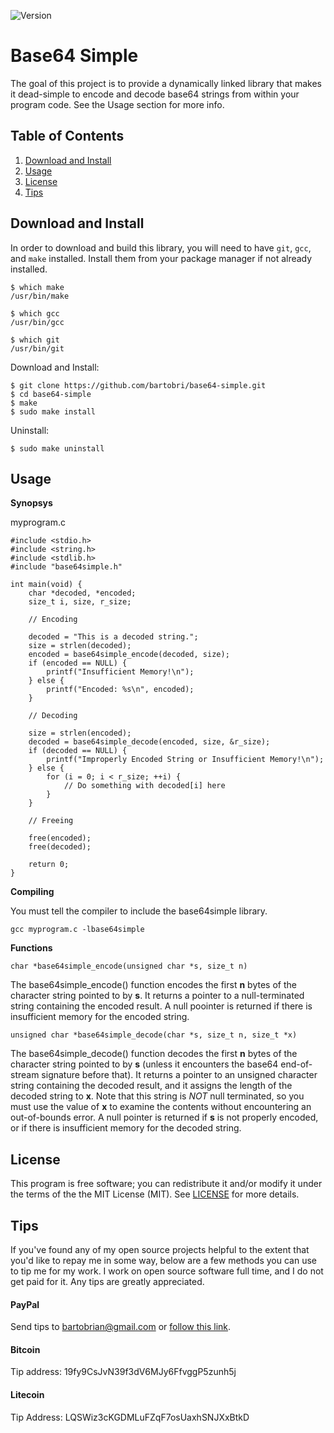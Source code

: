 ![Version](https://img.shields.io/badge/Version-0.1.0-green.svg)

Base64 Simple
=============

The goal of this project is to provide a dynamically linked library that
makes it dead-simple to encode and decode base64 strings from within your
program code. See the Usage section for more info.

Table of Contents
-----------------

1. [Download and Install](#download-and-install)
2. [Usage](#usage)
3. [License](#license)
4. [Tips](#tips)

Download and Install
--------------------

In order to download and build this library, you will need to have `git`,
`gcc`, and `make` installed. Install them from your package manager if not
already installed.

```
$ which make
/usr/bin/make

$ which gcc
/usr/bin/gcc

$ which git
/usr/bin/git
```

Download and Install:

```
$ git clone https://github.com/bartobri/base64-simple.git
$ cd base64-simple
$ make
$ sudo make install
```

Uninstall:

```
$ sudo make uninstall
```

Usage
-----

**Synopsys**

myprogram.c
```
#include <stdio.h>
#include <string.h>
#include <stdlib.h>
#include "base64simple.h"

int main(void) {
	char *decoded, *encoded;
	size_t i, size, r_size;

	// Encoding

	decoded = "This is a decoded string.";
	size = strlen(decoded);
	encoded = base64simple_encode(decoded, size);
	if (encoded == NULL) {
		printf("Insufficient Memory!\n");
	} else {
		printf("Encoded: %s\n", encoded);
	}

	// Decoding

	size = strlen(encoded);
	decoded = base64simple_decode(encoded, size, &r_size);
	if (decoded == NULL) {
		printf("Improperly Encoded String or Insufficient Memory!\n");
	} else {
		for (i = 0; i < r_size; ++i) {
			// Do something with decoded[i] here
		}
	}

	// Freeing

	free(encoded);
	free(decoded);

	return 0;
}
```

**Compiling**

You must tell the compiler to include the base64simple library.

```
gcc myprogram.c -lbase64simple
```

**Functions**

`char *base64simple_encode(unsigned char *s, size_t n)`

The base64simple_encode() function encodes the first **n** bytes of the
character string pointed to by **s**. It returns a pointer to a null-terminated
string containing the encoded result. A null poointer is returned if there
is insufficient memory for the encoded string.

`unsigned char *base64simple_decode(char *s, size_t n, size_t *x)`

The base64simple_decode() function decodes the first **n** bytes of the
character string pointed to by **s** (unless it encounters the base64
end-of-stream signature before that). It returns a pointer to an unsigned
character string containing the decoded result, and it assigns the length
of the decoded string to **x**. Note that this string is *NOT* null
terminated, so you must use the value of **x** to examine the contents
without encountering an out-of-bounds error. A null pointer is returned if **s**
is not properly encoded, or if there is insufficient memory for the decoded
string.

License
-------

This program is free software; you can redistribute it and/or modify it under the terms of the the
MIT License (MIT). See [LICENSE](LICENSE) for more details.

Tips
----

If you've found any of my open source projects helpful to the extent that
you'd like to repay me in some way, below are a few methods you can use to
tip me for my work. I work on open source software full time, and I do not
get paid for it. Any tips are greatly appreciated.

#### PayPal
Send tips to bartobrian@gmail.com or [follow this link](https://www.paypal.me/BrianBarto).

#### Bitcoin
Tip address: 19fy9CsJvN39f3dV6MJy6FfvggP5zunh5j

#### Litecoin
Tip Address: LQSWiz3cKGDMLuFZqF7osUaxhSNJXxBtkD
